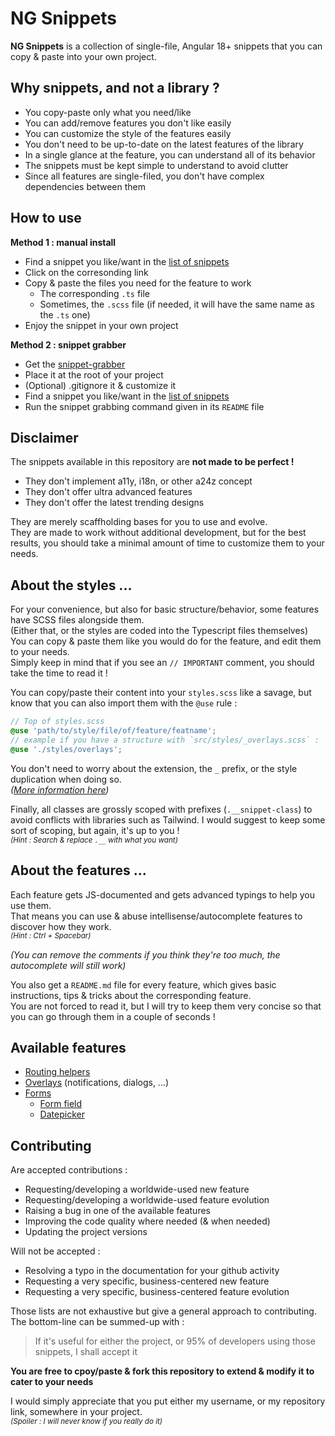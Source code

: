 # NG Snippets

**NG Snippets** is a collection of single-file, Angular 18+ snippets that you can copy & paste into your own project.

## Why snippets, and not a library ?

- You copy-paste only what you need/like
- You can add/remove features you don't like easily
- You can customize the style of the features easily
- You don't need to be up-to-date on the latest features of the library
- In a single glance at the feature, you can understand all of its behavior
- The snippets must be kept simple to understand to avoid clutter
- Since all features are single-filed, you don't have complex dependencies between them

## How to use

**Method 1 : manual install**

- Find a snippet you like/want in the [list of snippets](#list-of-features)
- Click on the corresonding link
- Copy & paste the files you need for the feature to work
  - The corresponding `.ts` file
  - Sometimes, the `.scss` file (if needed, it will have the same name as the `.ts` one)
- Enjoy the snippet in your own project

**Method 2 : snippet grabber**

- Get the [snippet-grabber](./snipgrab.js)
- Place it at the root of your project
- (Optional) .gitignore it & customize it
- Find a snippet you like/want in the [list of snippets](#list-of-features)
- Run the snippet grabbing command given in its `README` file

## Disclaimer

The snippets available in this repository are **not made to be perfect !**

- They don't implement a11y, i18n, or other a24z concept
- They don't offer ultra advanced features
- They don't offer the latest trending designs

They are merely scaffholding bases for you to use and evolve.  
They are made to work without additional development, but for the best results, you should take a minimal amount of time to customize them to your needs.

## About the styles ...

For your convenience, but also for basic structure/behavior, some features have SCSS files alongside them.  
(Either that, or the styles are coded into the Typescript files themselves)
You can copy & paste them like you would do for the feature, and edit them to your needs.  
Simply keep in mind that if you see an `// IMPORTANT` comment, you should take the time to read it !

You can copy/paste their content into your `styles.scss` like a savage, but know that you can also import them with the `@use` rule :

```scss
// Top of styles.scss
@use 'path/to/style/file/of/feature/featname';
// example if you have a structure with `src/styles/_overlays.scss` :
@use './styles/overlays';
```

You don't need to worry about the extension, the `_` prefix, or the style duplication when doing so.  
_([More information here](https://sass-lang.com/guide/#partials))_

Finally, all classes are grossly scoped with prefixes (`.__snippet-class`) to avoid conflicts with libraries such as Tailwind. I would suggest to keep some sort of scoping, but again, it's up to you !  
_<sup>(Hint : Search & replace `.__` with what you want)</sup>_

## About the features ...

Each feature gets JS-documented and gets advanced typings to help you use them.  
That means you can use & abuse intellisense/autocomplete features to discover how they work.  
_<sup>(Hint : Ctrl + Spacebar)</sup>_

_(You can remove the comments if you think they're too much, the autocomplete will still work)_

You also get a `README.md` file for every feature, which gives basic instructions, tips & tricks about the corresponding feature.  
You are not forced to read it, but I will try to keep them very concise so that you can go through them in a couple of seconds !

## Available features

- [Routing helpers](./projects/snippets/src/lib/routing)
- [Overlays](./projects/snippets/src/lib/overlays) (notifications, dialogs, ...)
- [Forms](./projects/snippets/src/lib/forms)
  - [Form field](./projects/snippets/src/lib/forms/form-field)
  - [Datepicker](./projects/snippets/src/lib/forms/datepicker)

## Contributing

Are accepted contributions :

- Requesting/developing a worldwide-used new feature
- Requesting/developing a worldwide-used feature evolution
- Raising a bug in one of the available features
- Improving the code quality where needed (& when needed)
- Updating the project versions

Will not be accepted :

- Resolving a typo in the documentation for your github activity
- Requesting a very specific, business-centered new feature
- Requesting a very specific, business-centered feature evolution

Those lists are not exhaustive but give a general approach to contributing. The bottom-line can be summed-up with :

> If it's useful for either the project, or 95% of developers using those snippets, I shall accept it

**You are free to cpoy/paste & fork this repository to extend & modify it to cater to your needs**

I would simply appreciate that you put either my username, or my repository link, somewhere in your project.  
_<sub>(Spoiler : I will never know if you really do it)</sub>_
